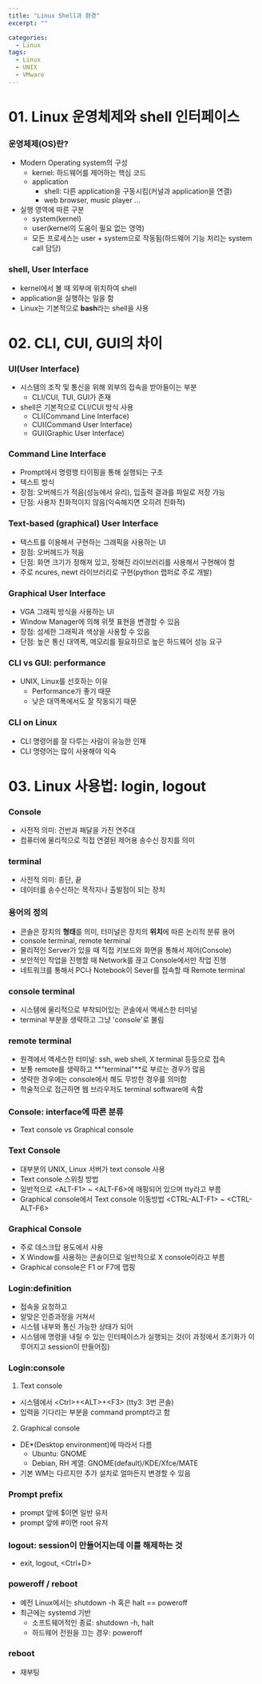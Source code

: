 ```yaml
---
title: "Linux Shell과 환경"
excerpt: ""

categories:
  - Linux
tags:
  - Linux
  - UNIX
  - VMware
---
```

# 01. Linux 운영체제와 shell 인터페이스
### 운영체제(OS)란?
- Modern Operating system의 구성
  - kernel: 하드웨어를 제어하는 핵심 코드
  - application
    - shell: 다른 application을 구동시킴(커널과 application을 연결)
    - web browser, music player ...
- 실행 영역에 따른 구분
  - system(kernel)
  - user(kernel의 도움이 필요 없는 영역)
  - 모든 프로세스는 user + system으로 작동됨(하드웨어 기능 처리는 system call 담당)

### shell, User Interface
- kernel에서 볼 때 외부에 위치하여 shell
- application을 실행하는 일을 함
- Linux는 기본적으로 **bash**라는 shell을 사용


# 02. CLI, CUI, GUI의 차이
### UI(User Interface)
- 시스템의 조작 및 통신을 위해 외부의 접속을 받아들이는 부분
  - CLI/CUI, TUI, GUI가 존재
- shell은 기본적으로 CLI/CUI 방식 사용
  - CLI(Command Line Interface)
  - CUI(Command User Interface)
  - GUI(Graphic User Interface)
  
### Command Line Interface
- Prompt에서 명령행 타이핑을 통해 실행되는 구조
- 텍스트 방식
- 장점: 오버헤드가 적음(성능에서 유리), 입출력 결과를 파일로 저장 가능
- 단점: 사용자 친화적이지 않음(익숙해지면 오히려 친화적)

### Text-based (graphical) User Interface
- 텍스트를 이용해서 구현하는 그래픽을 사용하는 UI
- 장점: 오버헤드가 적음
- 단점: 화면 크기가 정해져 있고, 정해진 라이브러리를 사용해서 구현해야 함
- 주로 ncures, newt 라이브러리로 구현(python 랩퍼로 주로 개발)

### Graphical User Interface
- VGA 그래픽 방식을 사용하는 UI
- Window Manager에 의해 위젯 표현을 변경할 수 있음
- 장점: 섬세한 그래픽과 색상을 사용할 수 있음
- 단점: 높은 통신 대역폭, 메모리를 필요하므로 높은 하드웨어 성능 요구

### CLI vs GUI: performance
- UNIX, Linux를 선호하는 이유
  - Performance가 좋기 때문
  - 낮은 대역폭에서도 잘 작동되기 때문

### CLI on Linux
- CLI 명령어를 잘 다루는 사람이 유능한 인재
- CLI 명령어는 많이 사용해야 익숙


# 03. Linux 사용법: login, logout
### Console
- 사전적 의미: 건반과 패달을 가진 연주대
- 컴퓨터에 물리적으로 직접 연결된 제어용 송수신 장치를 의미

### terminal
- 사전적 의미: 종단, 끝
- 데이터를 송수신하는 목적지나 출발점이 되는 장치

### 용어의 정의
- 콘솔은 장치의 **형태**를 의미, 터미널은 장치의 **위치**에 따른 논리적 분류 용어
- console terminal, remote terminal
- 물리적인 Server가 있을 때 직접 키보드와 화면을 통해서 제어(Console)
- 보안적인 작업을 진행할 때 Network를 끊고 Console에서만 작업 진행
- 네트워크를 통해서 PC나 Notebook이 Sever를 접속할 때 Remote terminal

### console terminal
- 시스템에 물리적으로 부착되어있는 콘솔에서 액세스한 터미널
- terminal 부분을 생략하고 그냥 'console'로 불림

### remote terminal
- 원격에서 액세스한 터미널: ssh, web shell, X terminal 등등으로 접속
- 보통 remote를 생략하고 **"terminal"**로 부르는 경우가 많음
- 생략한 경우에는 console에서 해도 무방한 경우를 의미함
- 학술적으로 접근하면 웹 브라우저도 terminal software에 속함

### Console: interface에 따른 분류
- Text console vs Graphical console

### Text Console
- 대부분의 UNIX, Linux 서버가 text console 사용
- Text console 스위칭 방법
- 일반적으로 &#60;ALT-F1&#62; ~ &#60;ALT-F6&#62;에 매핑되어 있으며 tty라고 부름
- Graphical console에서 Text console 이동방법 &#60;CTRL-ALT-F1&#62; ~ &#60;CTRL-ALT-F6&#62;

### Graphical Console
- 주로 데스크탑 용도에서 사용
- X Window를 사용하는 콘솔이므로 일반적으로 X console이라고 부름
- Graphical console은 F1 or F7에 맵핑

### Login:definition
- 접속을 요청하고
- 알맞은 인증과정을 거쳐서
- 시스템 내부와 통신 가능한 상태가 되어
- 시스템에 명령을 내릴 수 있는 인터페이스가 실행되는 것(이 과정에서 초기화가 이루어지고 session이 만들어짐)

### Login:console
1. Text console
- 시스템에서 &#60;Ctrl&#62;+&#60;ALT&#62;+&#60;F3&#62; (tty3: 3번 콘솔)
- 입력을 기다리는 부분을 command prompt라고 함
2. Graphical console
- DE*(Desktop environment)에 따라서 다름
  - Ubuntu: GNOME
  - Debian, RH 계열: GNOME(default)/KDE/Xfce/MATE
- 기본 WM는 다르지만 추가 설치로 얼마든지 변경할 수 있음

### Prompt prefix
- prompt 앞에 $이면 일반 유저
- prompt 앞에 #이면 root 유저

### logout: session이 만들어지는데 이를 해제하는 것
- exit, logout, &#60;Ctrl+D&#62;

### poweroff / reboot
- 예전 Linux에서는 shutdown -h 혹은 halt == poweroff
- 최근에는 systemd 기반
  - 소프트웨어적인 종료: shutdown -h, halt
  - 하드웨어 전원을 끄는 경우: poweroff

### reboot
- 재부팅